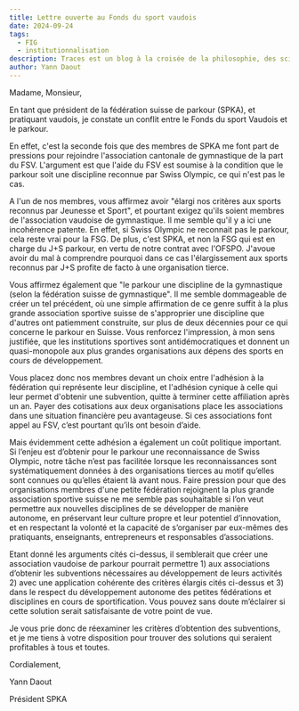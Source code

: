 ```yaml
---
title: Lettre ouverte au Fonds du sport vaudois
date: 2024-09-24
tags:
  - FIG
  - institutionnalisation
description: Traces est un blog à la croisée de la philosophie, des sciences sociales, des sciences du sport et des sciences de l'éducation.
author: Yann Daout
---
```

Madame, Monsieur,

En tant que président de la fédération suisse de parkour (SPKA), et pratiquant vaudois, je constate un conflit entre le Fonds du sport Vaudois et le parkour.

En effet, c'est la seconde fois que des membres de SPKA me font part de pressions pour rejoindre l'association cantonale de gymnastique de la part du FSV. L'argument est que l'aide du FSV est soumise à la condition que le parkour soit une discipline reconnue par Swiss Olympic, ce qui n'est pas le cas.

A l'un de nos membres, vous affirmez avoir "élargi nos critères aux sports reconnus par Jeunesse et Sport", et pourtant exigez qu'ils soient membres de l'association vaudoise de gymnastique. Il me semble qu'il y a ici une incohérence patente. En effet, si Swiss Olympic ne reconnait pas le parkour, cela reste vrai pour la FSG. De plus, c'est SPKA, et non la FSG qui est en charge du J+S parkour, en vertu de notre contrat avec l'OFSPO. J'avoue avoir du mal à comprendre pourquoi dans ce cas l'élargissement aux sports reconnus par J+S profite de facto à une organisation tierce.

Vous affirmez également que "le parkour une discipline de la gymnastique (selon la fédération suisse de gymnastique". Il me semble dommageable de créer un tel précédent, où une simple affirmation de ce genre suffit à la plus grande association sportive suisse de s'approprier une discipline que d'autres ont patiemment construite, sur plus de deux décennies pour ce qui concerne le parkour en Suisse. Vous renforcez l'impression, à mon sens justifiée, que les institutions sportives sont antidémocratiques et donnent un quasi-monopole aux plus grandes organisations aux dépens des sports en cours de développement.

Vous placez donc nos membres devant un choix entre l'adhésion à la fédération qui représente leur discipline, et l'adhésion cynique à celle qui leur permet d'obtenir une subvention, quitte à terminer cette affiliation après un an. Payer des cotisations aux deux organisations place les associations dans une situation financière peu avantageuse. Si ces associations font appel au FSV, c’est pourtant qu’ils ont besoin d’aide.

Mais évidemment cette adhésion a également un coût politique important. Si l’enjeu est d’obtenir pour le parkour une reconnaissance de Swiss Olympic, notre tâche n’est pas facilitée lorsque les reconnaissances sont systématiquement données à des organisations tierces au motif qu’elles sont connues ou qu’elles étaient là avant nous. Faire pression pour que des organisations membres d'une petite fédération rejoignent la plus grande association sportive suisse ne me semble pas souhaitable si l’on veut permettre aux nouvelles disciplines de se développer de manière autonome, en préservant leur culture propre et leur potentiel d’innovation, et en respectant la volonté et la capacité de s’organiser par eux-mêmes des pratiquants, enseignants, entrepreneurs et responsables d’associations.

Etant donné les arguments cités ci-dessus, il semblerait que créer une association vaudoise de parkour pourrait permettre 1) aux associations d’obtenir les subventions nécessaires au développement de leurs activités 2) avec une application cohérente des critères élargis cités ci-dessus et 3) dans le respect du développement autonome des petites fédérations et disciplines en cours de sportification. Vous pouvez sans doute m’éclairer si cette solution serait satisfaisante de votre point de vue.

Je vous prie donc de réexaminer les critères d’obtention des subventions, et je me tiens à votre disposition pour trouver des solutions qui seraient profitables à tous et toutes.

Cordialement,

Yann Daout

Président SPKA